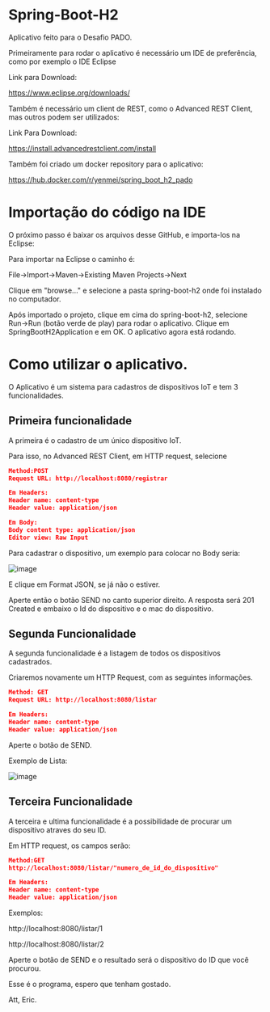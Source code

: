 # Spring-Boot-H2
Aplicativo feito para o Desafio PADO.

Primeiramente para rodar o aplicativo é necessário um IDE de preferência, como por exemplo o IDE Eclipse

Link para Download:

https://www.eclipse.org/downloads/

Também é necessário um client de REST, como o Advanced REST Client, mas outros podem ser utilizados:

Link Para Download:

https://install.advancedrestclient.com/install

Também foi criado um docker repository para o aplicativo:

https://hub.docker.com/r/yenmei/spring_boot_h2_pado

# Importação do código na IDE

O próximo passo é baixar os arquivos desse GitHub, e importa-los na Eclipse:

Para importar na Eclipse o caminho é:

File->Import->Maven->Existing Maven Projects->Next

Clique em "browse..." e selecione a pasta spring-boot-h2 onde foi instalado no computador.

Após importado o projeto, clique em cima do spring-boot-h2, selecione Run->Run (botão verde de play) para rodar o aplicativo. Clique em SpringBootH2Application e em OK. O aplicativo agora está rodando.

# Como utilizar o aplicativo.

O Aplicativo é um sistema para cadastros de dispositivos IoT e tem 3 funcionalidades.

## Primeira funcionalidade

A primeira é o cadastro de um único dispositivo IoT.

Para isso, no Advanced REST Client, em HTTP request, selecione

```json
Method:POST
Request URL: http://localhost:8080/registrar

Em Headers:
Header name: content-type
Header value: application/json

Em Body:
Body content type: application/json
Editor view: Raw Input
```

Para cadastrar o dispositivo, um exemplo para colocar no Body seria:

![image](https://user-images.githubusercontent.com/94720397/142698296-6b32e58f-0abd-427d-a0fd-75364bada2e7.png)

E clique em Format JSON, se já não o estiver.

Aperte então o botão SEND no canto superior direito. 
A resposta será 201 Created e embaixo o Id do dispositivo e o mac do dispositivo.

## Segunda Funcionalidade

A segunda funcionalidade é a listagem de todos os dispositivos cadastrados.

Criaremos novamente um HTTP Request, com as seguintes informações.

```json
Method: GET
Request URL: http://localhost:8080/listar

Em Headers:
Header name: content-type
Header value: application/json
```

Aperte o botão de SEND.

Exemplo de Lista:

![image](https://user-images.githubusercontent.com/94720397/142698245-5e6157ea-d875-493d-a729-21d2751f3ea4.png)

## Terceira Funcionalidade

A terceira e ultima funcionalidade é a possibilidade de procurar um dispositivo atraves do seu ID.

Em HTTP request, os campos serão:

```json
Method:GET
http://localhost:8080/listar/"numero_de_id_do_dispositivo"

Em Headers:
Header name: content-type
Header value: application/json
```


Exemplos:

http://localhost:8080/listar/1

http://localhost:8080/listar/2

Aperte o botão de SEND e o resultado será o dispositivo do ID que você procurou.

Esse é o programa, espero que tenham gostado.

Att, Eric.
